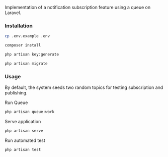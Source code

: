Implementation of a notification subscription feature using a queue on Laravel.

### Installation

```bash
cp .env.example .env
```

```bash
composer install
```

```bash
php artisan key:generate
```

```bash
php artisan migrate
```

### Usage

By default, the system seeds two random topics for testing subscription and publishing.

Run Queue

```bash
php artisan queue:work
```

Serve application

```bash
php artisan serve
```

Run automated test

```bash
php artisan test
```
